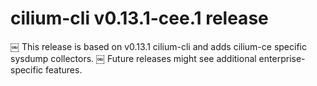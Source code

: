 # cilium-cli v0.13.1-cee.1 release
￼
This release is based on v0.13.1 cilium-cli and adds cilium-ce specific sysdump collectors.
￼
Future releases might see additional enterprise-specific features.
